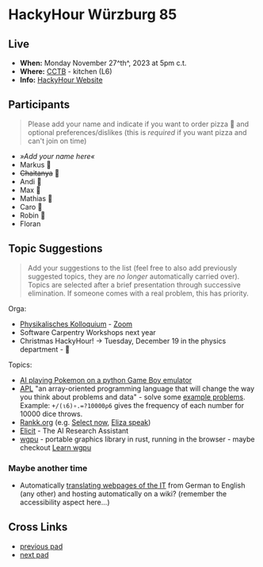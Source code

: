 # HackyHour Würzburg 85

## Live
 - **When:** Monday November 27^th^, 2023 at 5pm c.t.
 - **Where:** <!-- Physics Department - Seminar Room SE3 in [building P1](https://wueaddress.uni-wuerzburg.de/search/map/3612). --> [CCTB](https://www.google.de/maps/place/Zentrum+f%C3%BCr+Computergest%C3%BCtzte+und+Theoretische+Biologie+(CCTB),+Universit%C3%A4t+W%C3%BCrzburg/@49.7850748,9.9720102,18z/data=!3m1!4b1!4m5!3m4!1s0x47a28fc802e5e800:0x6b62d2cbd2e6f094!8m2!3d49.7849749!4d9.9729537) - kitchen (L6)
 - **Info:** [HackyHour Website](http://hackyhour.github.io/Wuerzburg/)

## Participants
> Please add your name and indicate if you want to order pizza :pizza: and optional preferences/dislikes (this is *required* if you want pizza and can't join on time)
 - *»Add your name here«*
 - Markus :pizza:
 - ~~Chaitanya~~ :pizza:
 - Andi :pizza:
 - Max :pizza:
 - Mathias :pizza:
 - Caro :pizza:
 - Robin :pizza:
 - Floran
 
## Topic Suggestions
> Add your suggestions to the list (feel free to also add previously suggested topics, they are *no longer* automatically carried over). Topics are selected after a brief presentation through successive elimination. If someone comes with a real problem, this has priority.

Orga:
 - [Physikalisches Kolloquium](https://www.physik.uni-wuerzburg.de/aktuelles/veranstaltungen-aus-der-physik/physikalisches-kolloquium/) - [Zoom](https://go.uniwue.de/physkolloqzoom
)
 - Software Carpentry Workshops next year
 - Christmas HackyHour! → Tuesday, December 19 in the physics department - :wine_glass: 

Topics:
 - [AI playing Pokemon on a python Game Boy emulator](https://www.youtube.com/watch?v=DcYLT37ImBY)
 - [APL](https://tryapl.org) "an array-oriented programming language that will change the way you think about problems and data" - solve some [example problems](https://problems.tryapl.org/). Example: `+/(⍳6)∘.=?10000⍴6` gives the frequency of each number for 10000 dice throws.
 - [Rankk.org](https://www.rankk.org) (e.g. [Select now](https://www.rankk.org/challenges/select-now.py), [Eliza speak](https://www.rankk.org/challenges/eliza-speak.py))
 - [Elicit](https://elicit.com/) - The AI Research Assistant
 - [wgpu](https://wgpu.rs) - portable graphics library in rust, running in the browser - maybe checkout [Learn wgpu](https://sotrh.github.io/learn-wgpu/#what-is-wgpu)

### Maybe another time
 - Automatically [translating webpages of the IT](https://www.rz.uni-wuerzburg.de/en/services/) from German to English (any other) and hosting automatically on a wiki? (remember the accessibility aspect here...)

## Cross Links
 - [previous pad](https://hackyhour.github.io/Wuerzburg/pad_archive/HackyHour_Wuerzburg_84)
 - [next pad](https://hackyhour.github.io/Wuerzburg/pad_archive/HackyHour_Wuerzburg_86)